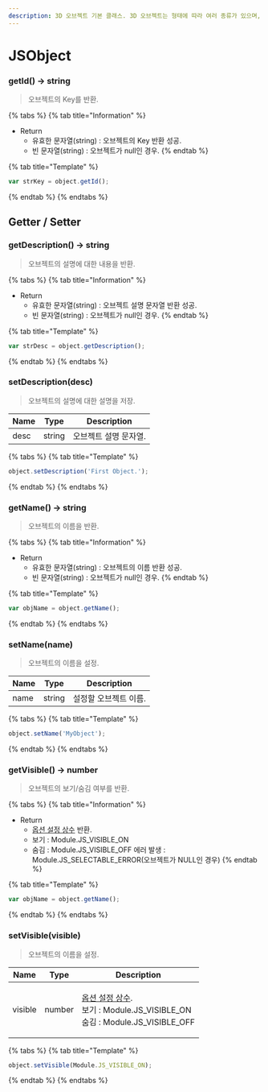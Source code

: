 ```yaml
---
description: 3D 오브젝트 기본 클래스. 3D 오브젝트는 형태에 따라 여러 종류가 있으며, JSObject3D 객체는 3D 오브젝트 타입의 기본형입니다.
---
```


# JSObject

### getId() → string

> 오브젝트의 Key를 반환.

{% tabs %}
{% tab title="Information" %}
* Return
  * 유효한 문자열(string) : 오브젝트의 Key 반환 성공.
  * 빈 문자열(string) : 오브젝트가 null인 경우.
{% endtab %}

{% tab title="Template" %}
```javascript
var strKey = object.getId();
```
{% endtab %}
{% endtabs %}

## Getter / Setter

### getDescription() → string

> 오브젝트의 설명에 대한 내용을 반환.

{% tabs %}
{% tab title="Information" %}
* Return
  * 유효한 문자열(string) : 오브젝트 설명 문자열 반환 성공.
  * 빈 문자열(string) : 오브젝트가 null인 경우.
{% endtab %}

{% tab title="Template" %}
```javascript
var strDesc = object.getDescription();
```
{% endtab %}
{% endtabs %}

### setDescription(desc)

> 오브젝트의 설명에 대한 설명을 저장.

| Name | Type   | Description  |
| ---- | ------ | ------------ |
| desc | string | 오브젝트 설명 문자열. |

{% tabs %}
{% tab title="Template" %}
```javascript
object.setDescription('First Object.');
```
{% endtab %}
{% endtabs %}

### getName() → string

> 오브젝트의 이름을 반환.

{% tabs %}
{% tab title="Information" %}
* Return
  * 유효한 문자열(string) : 오브젝트의 이름 반환 성공.
  * 빈 문자열(string) : 오브젝트가 null인 경우.
{% endtab %}

{% tab title="Template" %}
```javascript
var objName = object.getName();
```
{% endtab %}
{% endtabs %}

### setName(name)

> 오브젝트의 이름을 설정.

| Name | Type   | Description  |
| ---- | ------ | ------------ |
| name | string | 설정할 오브젝트 이름. |

{% tabs %}
{% tab title="Template" %}
```javascript
object.setName('MyObject');
```
{% endtab %}
{% endtabs %}

### getVisible() → number

> 오브젝트의 보기/숨김 여부를 반환.

{% tabs %}
{% tab title="Information" %}
* Return
  * [옵션 설정 상수](../etc/type-list.md#navigation-visible-type-list) 반환.
  * 보기 : Module.JS\_VISIBLE\_ON
  * 숨김 : Module.JS\_VISIBLE\_OFF 에러 발생 : Module.JS\_SELECTABLE\_ERROR(오브젝트가 NULL인 경우)
{% endtab %}

{% tab title="Template" %}
```javascript
var objName = object.getName();
```
{% endtab %}
{% endtabs %}

### setVisible(visible)

> 오브젝트의 이름을 설정.

| Name    | Type   | Description                                                                                                                                    |
| ------- | ------ | ---------------------------------------------------------------------------------------------------------------------------------------------- |
| visible | number | <p><a href="../etc/type-list.md#navigation-visible-type-list">옵션 설정 상수</a>.<br>보기 : Module.JS_VISIBLE_ON<br>숨김 : Module.JS_VISIBLE_OFF<br></p> |



{% tabs %}
{% tab title="Template" %}
```javascript
object.setVisible(Module.JS_VISIBLE_ON);
```
{% endtab %}
{% endtabs %}

